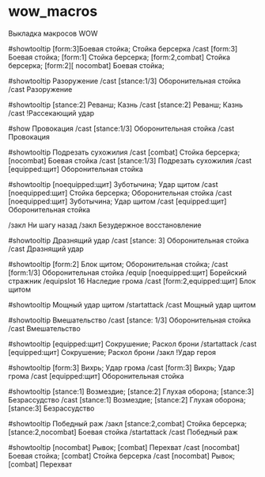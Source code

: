 # wow_macros
Выкладка макросов WOW

#showtooltip [form:3]Боевая стойка; Стойка берсерка
/cast [form:3] Боевая стойка; [form:1] Стойка берсерка; [form:2,combat] Стойка берсерка; [form:2][ nocombat] Боевая стойка;

#showtooltip Разоружение
/cast [stance:1/3] Оборонительная стойка
/cast Разоружение

#showtooltip  [stance:2] Реванш; Казнь
/cast [stance:2] Реванш; Казнь
/cast !Рассекающий удар

#show Провокация
/cast [stance:1/3] Оборонительная стойка
/cast Провокация

#showtooltip Подрезать сухожилия 
/cast [combat] Стойка берсерка; [nocombat] Боевая стойка 
/cast [stance:1/3] Подрезать сухожилия
/cast [equipped:щит] Оборонительная стойка

#showtooltip [noequipped:щит] Зуботычина; Удар щитом
/cast [noequipped:щит] Стойка берсерка; Оборонительная стойка
/cast [noequipped:щит] Зуботычина; Удар щитом
/cast [equipped:щит] Оборонительная стойка

/закл Ни шагу назад
/закл Безудержное восстановление

#showtooltip Дразнящий удар
/cast [stance: 3] Оборонительная стойка
/cast Дразнящий удар

#showtooltip [form:2] Блок щитом; Оборонительная стойка;
/cast [form:1/3] Оборонительная стойка
/equip [noequipped:щит] Борейский стражник
/equipslot 16 Наследие грома
/cast [form:2,equipped:щит] Блок щитом

#showtooltip Мощный удар щитом
/startattack
/cast Мощный удар щитом

#showtooltip Вмешательство
/cast [stance: 1/3] Оборонительная стойка
/cast Вмешательство

#showtooltip [equipped:щит] Сокрушение; Раскол брони
/startattack
/cast [equipped:щит] Сокрушение; Раскол брони
/закл !Удар героя

#showtooltip [form:3] Вихрь;  Удар грома
/cast [form:3] Вихрь; Удар грома
/cast [equipped:щит] Оборонительная стойка

#showtooltip [stance:1] Возмездие; [stance:2] Глухая оборона; [stance:3] Безрассудство
/cast [stance:1] Возмездие; [stance:2] Глухая оборона; [stance:3] Безрассудство

#showtooltip Победный раж
/закл [stance:2,combat] Стойка берсерка;  [stance:2,nocombat] Боевая стойка
/startattack
/cast Победный раж

#showtooltip [nocombat] Рывок; [combat] Перехват
/cast [nocombat] Боевая стойка; [combat] Стойка берсерка 
/cast [nocombat] Рывок; [combat] Перехват
